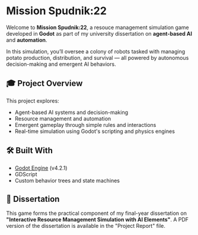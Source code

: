 ﻿# Mission Spudnik:22
Welcome to **Mission Spudnik:22**, a resouce management simulation game developed in **Godot** as part of my university dissertation on **agent-based AI** and **automation**.

In this simulation, you’ll oversee a colony of robots tasked with managing potato production, distribution, and survival — all powered by autonomous decision-making and emergent AI behaviors.

## 🎓 Project Overview

This project explores:
- Agent-based AI systems and decision-making
- Resource management and automation
- Emergent gameplay through simple rules and interactions
- Real-time simulation using Godot's scripting and physics engines

## 🛠 Built With

- [Godot Engine](https://godotengine.org/) (v4.2.1)  
- GDScript  
- Custom behavior trees and state machines

## 📄 Dissertation

This game forms the practical component of my final-year dissertation on **"Interactive Resource Management Simulation with AI Elements"**. A PDF version of the dissertation is available in the "Project Report" file.
